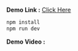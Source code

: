 **Demo Link :** [Click Here](https://frolicking-dieffenbachia-28b5c4.netlify.app/)

```bash
npm install
npm run dev
```

**Demo Video :**
